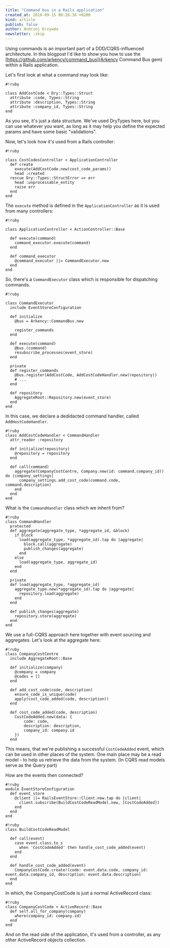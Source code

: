 ```yaml
---
title: "Command bus in a Rails application"
created_at: 2016-09-15 08:26:38 +0200
kind: article
publish: false
author: Andrzej Krzywda
newsletter: :skip
---
```


Using commands is an important part of a DDD/CQRS-influenced architecture. In this blogpost I'd like to show you how to use the [https://github.com/arkency/command_bus](Arkency Command Bus gem) within a Rails application.

<!-- more -->

Let's first look at what a command may look like:

```
#!ruby

class AddCostCode < Dry::Types::Struct
  attribute :code, Types::String
  attribute :description, Types::String
  attribute :company_id, Types::String
end
```

As you see, it's just a data structure. We've used DryTypes here, but you can use whatever you want, as long as it may help you define the expected params and have some basic "validations".

Now, let's look how it's used from a Rails controller:

```
#!ruby

class CostCodesController < ApplicationController
  def create
    execute(AddCostCode.new(cost_code_params))
    head :created
  rescue Dry::Types::StructError => err
    head :unprocessable_entity
    raise err
  end
end
```

The `execute` method is defined in the `ApplicationController` as it is used from many controllers:

```
#!ruby

class ApplicationController < ActionController::Base

  def execute(command)
    command_executor.execute(command)
  end

  def command_executor
    @command_executor ||= CommandExecutor.new
  end
end
```

So, there's a `CommandExecutor` class which is responsible for dispatching commands.

```
#!ruby

class CommandExecutor
  include EventStoreConfiguration

  def initialize
    @bus = Arkency::CommandBus.new

    register_commands
  end

  def execute(command)
    @bus.(command)
    resubscribe_processes(event_store)
  end

  private
  def register_commands
    @bus.register(AddCostCode, AddCostCodeHandler.new(repository))
    # ...
  end

  def repository
    AggregateRoot::Repository.new(event_store)
  end
end
```

In this case, we declare a dedidacted command handler, called `AddHostCodeHandler`.

```
#!ruby
class AddCostCodeHandler < CommandHandler
  attr_reader :repository

  def initialize(repository)
    @repository = repository
  end

  def call(command)
    aggregate(CompanyCostCentre, Company.new(id: command.company_id)) do |company_settings|
      company_settings.add_cost_code(command.code, command.description)
    end
  end
end
```


What is the `CommandHandler` class which we inherit from?

```
#!ruby
class CommandHandler
  protected
  def aggregate(aggregate_type, *aggregate_id, &block)
    if block
      load(aggregate_type, *aggregate_id).tap do |aggregate|
        block.call(aggregate)
        publish_changes(aggregate)
      end
    else
      load(aggregate_type, aggregate_id)
    end
  end

  private
  def load(aggregate_type, *aggregate_id)
    aggregate_type.new(*aggregate_id).tap do |aggregate|
      repository.load(aggregate)
    end
  end

  def publish_changes(aggregate)
    repository.store(aggregate)
  end
end

```

We use a full-CQRS approach here together with event sourcing and aggregates. Let's look at the aggregate here:

```
#!ruby
class CompanyCostCentre
  include AggregateRoot::Base

  def initialize(company)
    @company = company
    @codes = []
  end
  
  def add_cost_code(code, description)
    ensure_code_is_unique(code)
    apply(cost_code_added(code, description))
  end
  
  def cost_code_added(code, description)
    CostCodeAdded.new(data: {
        code: code,
        description: description,
        company_id: company.id
    })
  end
```

This means, that we're publishing a successful `CostCodeAdded` event, which can be used in other places of the system. One main place may be a read model - to help us retrieve the data from the system.
(In CQRS read models serve as the Query part)

How are the events then connected?

```
#!ruby
module EventStoreConfiguration
  def event_store
    @client ||= RailsEventStore::Client.new.tap do |client|
      client.subscribe(BuildCostCodeReadModel.new, [CostCodeAdded])
    end
  end
end
```

```
#!ruby
class BuildCostCodeReadModel

  def call(event)
    case event.class.to_s
      when 'CostCodeAdded' then handle_cost_code_added(event)
    end
  end

  def handle_cost_code_added(event)
    CompanyCostCode.create!(code: event.data.code, company_id: event.data.company_id, description: event.data.description)
  end
end
```

In which, the CompanyCostCode is just a normal ActiveRecord class:

```
#!ruby
class CompanyCostCode < ActiveRecord::Base
  def self.all_for_company(company)
    where(company_id: company.id)
  end
end
```

And on the read side of the application, it's used from a controller, as any other ActiveRecord objects collection.


